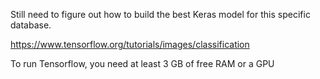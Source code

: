 Still need to figure out how to build the best Keras model for this specific database.

https://www.tensorflow.org/tutorials/images/classification

To run Tensorflow, you need at least 3 GB of free RAM or a GPU